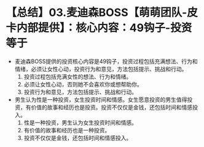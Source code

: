 # 【总结】03.麦迪森BOSS【萌萌团队-皮卡内部提供】：核心内容：49钩子-投资等于

-   麦迪森BOSS提供的投资核心内容是49钩子，投资过程包括充满想法、行为和情绪，必须让女性心动，投资行为和意见，方法包括提示、挑战和行动。
    1.  投资过程包括充满女性的想法、行为和情绪。
    2.  必须让女性心动，否则她不会喜欢你或想帮助你。
    3.  投资行为和意见，方法包括提示、挑战和行动。
-   男生认为性是一种投资，女生投资时间和情感。女生愿意投资的男生值得投资，有价值的故事和经历也是投资。投资不仅仅是金钱，还包括时间和情感投入。
    1.  性是一种投资，男生认为女生投资时间和情感。
    2.  有价值的故事和经历也是一种投资。
    3.  投资不仅仅是金钱，还包括时间和情感投入。